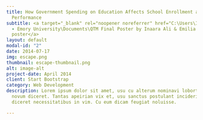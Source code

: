 ```yaml
---
title: How Government Spending on Education Affects School Enrollment and Academic
  Performance
subtitle: <a target="_blank" rel="noopener noreferrer" href="C:\Users\Inaara Ali\OneDrive
  - Emory University\Documents\QTM Final Poster by Inaara Ali & Emilia Liu.pdf">Research
  poster</a>
layout: default
modal-id: "2"
date: 2014-07-17
img: escape.png
thumbnail: escape-thumbnail.png
alt: image-alt
project-date: April 2014
client: Start Bootstrap
category: Web Development
description: Lorem ipsum dolor sit amet, usu cu alterum nominavi lobortis. At duo
  novum diceret. Tantas apeirian vix et, usu sanctus postulant inciderint ut, populo
  diceret necessitatibus in vim. Cu eum dicam feugiat noluisse.

---
```

